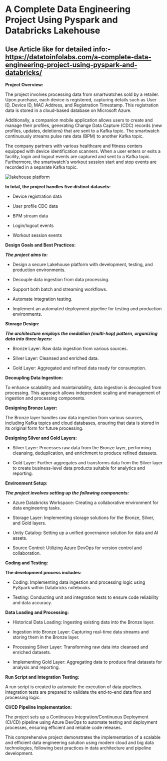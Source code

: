 # A Complete Data Engineering Project Using Pyspark and Databricks Lakehouse

## Use Article like for detailed info:-  https://datatoinfolabs.com/a-complete-data-engineering-project-using-pyspark-and-databricks/

**Project Overview:**

The project involves processing data from smartwatches sold by a retailer. Upon purchase, each device is registered, capturing details such as User ID, Device ID, MAC Address, and Registration Timestamp. This registration data is stored in a cloud-based database on Microsoft Azure.​

Additionally, a companion mobile application allows users to create and manage their profiles, generating Change Data Capture (CDC) records (new profiles, updates, deletions) that are sent to a Kafka topic. The smartwatch continuously streams pulse rate data (BPM) to another Kafka topic.​

The company partners with various healthcare and fitness centers equipped with device identification scanners. When a user enters or exits a facility, login and logout events are captured and sent to a Kafka topic. Furthermore, the smartwatch's workout session start and stop events are recorded in a separate Kafka topic.​

![lakehouse platform](https://github.com/user-attachments/assets/89492595-7171-414f-8f2d-5217f1326eb7)


**In total, the project handles five distinct datasets:​**

- Device registration data​

- User profile CDC data​

- BPM stream data​

- Login/logout events​

- Workout session events​

**Design Goals and Best Practices:**

***The project aims to:***

- Design a secure Lakehouse platform with development, testing, and production environments.​

- Decouple data ingestion from data processing.​

- Support both batch and streaming workflows.​

- Automate integration testing.​

- Implement an automated deployment pipeline for testing and production environments.​

**Storage Design:**

***The architecture employs the medallion (multi-hop) pattern, organizing data into three layers:​***

- Bronze Layer: Raw data ingestion from various sources.​

- Silver Layer: Cleansed and enriched data.​

- Gold Layer: Aggregated and refined data ready for consumption.​

**Decoupling Data Ingestion:**

To enhance scalability and maintainability, data ingestion is decoupled from processing. This approach allows independent scaling and management of ingestion and processing components.​

**Designing Bronze Layer:**

The Bronze layer handles raw data ingestion from various sources, including Kafka topics and cloud databases, ensuring that data is stored in its original form for future processing.​

**Designing Silver and Gold Layers:**

- Silver Layer: Processes raw data from the Bronze layer, performing cleansing, deduplication, and enrichment to produce refined datasets.​

- Gold Layer: Further aggregates and transforms data from the Silver layer to create business-level data products suitable for analytics and reporting.​

**Environment Setup:**

***The project involves setting up the following components:​***

- Azure Databricks Workspace: Creating a collaborative environment for data engineering tasks.​

- Storage Layer: Implementing storage solutions for the Bronze, Silver, and Gold layers.​

- Unity Catalog: Setting up a unified governance solution for data and AI assets.​

- Source Control: Utilizing Azure DevOps for version control and collaboration.​

**Coding and Testing:**

**The development process includes:​**

- Coding: Implementing data ingestion and processing logic using PySpark within Databricks notebooks.​

- Testing: Conducting unit and integration tests to ensure code reliability and data accuracy.​

**Data Loading and Processing:**

- Historical Data Loading: Ingesting existing data into the Bronze layer.​

- Ingestion into Bronze Layer: Capturing real-time data streams and storing them in the Bronze layer.​

- Processing Silver Layer: Transforming raw data into cleansed and enriched datasets.​

- Implementing Gold Layer: Aggregating data to produce final datasets for analysis and reporting.​

**Run Script and Integration Testing:**

A run script is created to automate the execution of data pipelines. Integration tests are prepared to validate the end-to-end data flow and processing logic.​

**CI/CD Pipeline Implementation:**

The project sets up a Continuous Integration/Continuous Deployment (CI/CD) pipeline using Azure DevOps to automate testing and deployment processes, ensuring efficient and reliable code releases.​

This comprehensive project demonstrates the implementation of a scalable and efficient data engineering solution using modern cloud and big data technologies, following best practices in data architecture and pipeline development.
